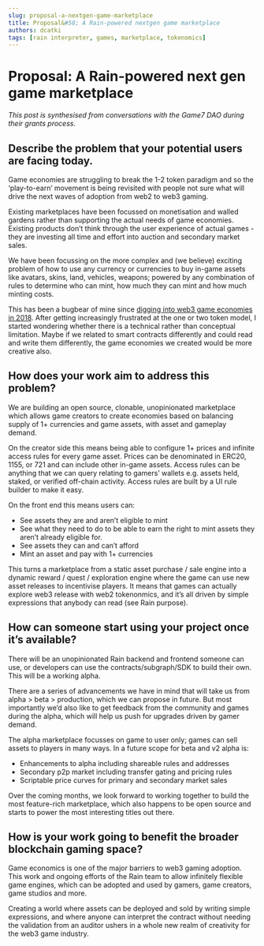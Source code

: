 ```yaml
---
slug: proposal-a-nextgen-game-marketplace
title: Proposal&#58; A Rain-powered nextgen game marketplace
authors: dcatki
tags: [rain interpreter, games, marketplace, tokenomics]
---
```


# Proposal: A Rain-powered next gen game marketplace

_This post is synthesised from conversations with the Game7 DAO during their grants process._

## Describe the problem that your potential users are facing today.

Game economies are struggling to break the 1-2 token paradigm and so the ‘play-to-earn’ movement is being revisited with people not sure what will drive the next waves of adoption from web2 to web3 gaming.

Existing marketplaces have been focussed on monetisation and walled gardens rather than supporting the actual needs of game economies. Existing products don’t think through the user experience of actual games - they are investing all time and effort into auction and secondary market sales.

We have been focussing on the more complex and (we believe) exciting problem of how to use any currency or currencies to buy in-game assets like avatars, skins, land, vehicles, weapons; powered by any combination of rules to determine who can mint, how much they can mint and how much minting costs. 

This has been a bugbear of mine since [digging into web3 game economies in 2018](https://medium.com/embersword/announcement-david-atkinson-joins-the-ember-sword-team-d8e2caef25a2). After getting increasingly frustrated at the one or two token model, I started wondering whether there is a technical rather than conceptual limitation. Maybe if we related to smart contracts differently and could read and write them differently, the game economies we created would be more creative also.

## How does your work aim to address this problem? 

We are building an open source, clonable, unopinionated marketplace which allows game creators to create economies based on balancing supply of 1+ currencies and game assets, with asset and gameplay demand.

On the creator side this means being able to configure 1+ prices and infinite access rules for every game asset. Prices can be denominated in ERC20, 1155, or 721 and can include other in-game assets. Access rules can be anything that we can query relating to gamers’ wallets e.g. assets held, staked, or verified off-chain activity. Access rules are built by a UI rule builder to make it easy.

On the front end this means users can:
* See assets they are and aren’t eligible to mint
* See what they need to do to be able to earn the right to mint assets they aren’t already eligible for.
* See assets they can and can’t afford
* Mint an asset and pay with 1+ currencies

This turns a marketplace from a static asset purchase / sale engine into a dynamic reward / quest / exploration engine where the game can use new asset releases to incentivise players. It means that games can actually explore web3 release with web2 tokenonmics, and it’s all driven by simple expressions that anybody can read (see Rain purpose).

## How can someone start using your project once it’s available?

There will be an unopinionated Rain backend and frontend someone can use, or developers can use the contracts/subgraph/SDK to build their own. This will be a working alpha.

There are a series of advancements we have in mind that will take us from alpha > beta > production, which we can propose in future. But most importantly we’d also like to get feedback from the community and games during the alpha, which will help us push for upgrades driven by gamer demand.

The alpha marketplace focusses on game to user only; games can sell assets to players in many ways.
In a future scope for beta and v2 alpha is:
* Enhancements to alpha including shareable rules and addresses
* Secondary p2p market including transfer gating and pricing rules
* Scriptable price curves for primary and secondary market sales

Over the coming months, we look forward to working together to build the most feature-rich marketplace, which also happens to be open source and starts to power the most interesting titles out there.

## How is your work going to benefit the broader blockchain gaming space?

Game economics is one of the major barriers to web3 gaming adoption. This work and ongoing efforts of the Rain team to allow infinitely flexible game engines, which can be adopted and used by gamers, game creators, game studios and more.

Creating a world where assets can be deployed and sold by writing simple expressions, and where anyone can interpret the contract without needing the validation from an auditor ushers in a whole new realm of creativity for the web3 game industry.
